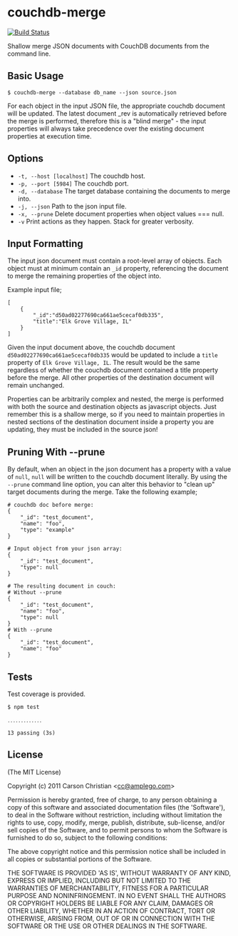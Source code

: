# couchdb-merge

[![Build Status](https://travis-ci.org/cscade/couchdb-merge.svg)](https://travis-ci.org/cscade/couchdb-merge)

Shallow merge JSON documents with CouchDB documents from the command line.

## Basic Usage

	$ couchdb-merge --database db_name --json source.json

For each object in the input JSON file, the appropriate couchdb document will be updated. The latest document _rev is automatically retrieved before the merge is performed, therefore this is a "blind merge" - the input properties will always take precedence over the existing document properties at execution time.

## Options

* `-t, --host [localhost]` The couchdb host.
* `-p, --port [5984]` The couchdb port.
* `-d, --database` The target database containing the documents to merge into.
* `-j, --json` Path to the json input file.
* `-x, --prune` Delete document properties when object values === null.
* `-v` Print actions as they happen. Stack for greater verbosity.

## Input Formatting

The input json document must contain a root-level array of objects. Each object must at minimum contain an `_id` property, referencing the document to merge the remaining properties of the object into.

Example input file;

	[
		{
			"_id":"d50ad02277690ca661ae5cecaf0db335",
			"title":"Elk Grove Village, IL"
		}
	]

Given the input document above, the couchdb document `d50ad02277690ca661ae5cecaf0db335` would be updated to include a `title` property of `Elk Grove Village, IL`. The result would be the same regardless of whether the couchdb document contained a title property before the merge. All other properties of the destination document will remain unchanged.

Properties can be arbitrarily complex and nested, the merge is performed with both the source and destination objects as javascript objects. Just remember this is a shallow merge, so if you need to maintain properties in nested sections of the destination document inside a property you are updating, they must be included in the source json!

## Pruning With --prune

By default, when an object in the json document has a property with a value of `null`, `null` will be written to the couchdb document literally. By using the `--prune` command line option, you can alter this behavior to "clean up" target documents during the merge. Take the following example;

	# couchdb doc before merge:
	{
		"_id": "test_document",
		"name": "foo",
		"type": "example"
	}

	# Input object from your json array:
	{
		"_id": "test_document",
		"type": null
	}

	# The resulting document in couch:
	# Without --prune
	{
		"_id": "test_document",
		"name": "foo",
		"type": null
	}
	# With --prune
	{
		"_id": "test_document",
		"name": "foo"
	}

## Tests

Test coverage is provided.

	$ npm test

	․․․․․․․․․․․․․

	13 passing (3s)

## License 

(The MIT License)

Copyright (c) 2011 Carson Christian &lt;cc@amplego.com&gt;

Permission is hereby granted, free of charge, to any person obtaining
a copy of this software and associated documentation files (the
'Software'), to deal in the Software without restriction, including
without limitation the rights to use, copy, modify, merge, publish,
distribute, sub-license, and/or sell copies of the Software, and to
permit persons to whom the Software is furnished to do so, subject to
the following conditions:

The above copyright notice and this permission notice shall be
included in all copies or substantial portions of the Software.

THE SOFTWARE IS PROVIDED 'AS IS', WITHOUT WARRANTY OF ANY KIND,
EXPRESS OR IMPLIED, INCLUDING BUT NOT LIMITED TO THE WARRANTIES OF
MERCHANTABILITY, FITNESS FOR A PARTICULAR PURPOSE AND NONINFRINGEMENT.
IN NO EVENT SHALL THE AUTHORS OR COPYRIGHT HOLDERS BE LIABLE FOR ANY
CLAIM, DAMAGES OR OTHER LIABILITY, WHETHER IN AN ACTION OF CONTRACT,
TORT OR OTHERWISE, ARISING FROM, OUT OF OR IN CONNECTION WITH THE
SOFTWARE OR THE USE OR OTHER DEALINGS IN THE SOFTWARE.